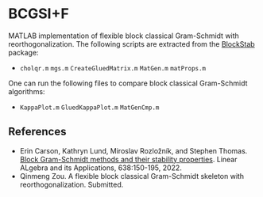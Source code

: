 # BCGSI+F

MATLAB implementation of flexible block classical Gram-Schmidt with reorthogonalization. The following scripts are extracted from the [BlockStab](https://github.com/katlund/BlockStab) package:

* `cholqr.m` `mgs.m` `CreateGluedMatrix.m` `MatGen.m` `matProps.m`

One can run the following files to compare block classical Gram-Schmidt algorithms:

* `KappaPlot.m` `GluedKappaPlot.m` `MatGenCmp.m`

## References

* Erin Carson, Kathryn Lund, Miroslav Rozložník, and Stephen Thomas. [Block Gram-Schmidt methods and their stability properties](https://www.sciencedirect.com/science/article/abs/pii/S0024379521004523). Linear ALgebra and its Applications, 638:150-195, 2022.
* Qinmeng Zou. A flexible block classical Gram-Schmidt skeleton with reorthogonalization. Submitted.

